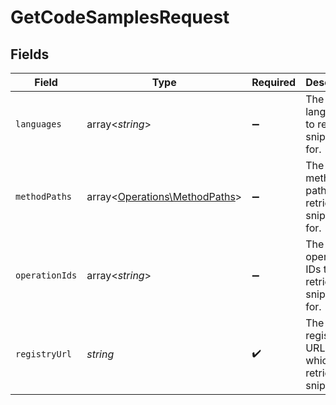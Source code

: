 # GetCodeSamplesRequest


## Fields

| Field                                                                   | Type                                                                    | Required                                                                | Description                                                             | Example                                                                 |
| ----------------------------------------------------------------------- | ----------------------------------------------------------------------- | ----------------------------------------------------------------------- | ----------------------------------------------------------------------- | ----------------------------------------------------------------------- |
| `languages`                                                             | array<*string*>                                                         | :heavy_minus_sign:                                                      | The languages to retrieve snippets for.                                 | [<br/>"python",<br/>"javascript"<br/>]                                  |
| `methodPaths`                                                           | array<[Operations\MethodPaths](../../Models/Operations/MethodPaths.md)> | :heavy_minus_sign:                                                      | The method paths to retrieve snippets for.                              | [<br/>{<br/>"method": "get",<br/>"path": "/pets"<br/>}<br/>]            |
| `operationIds`                                                          | array<*string*>                                                         | :heavy_minus_sign:                                                      | The operation IDs to retrieve snippets for.                             | getPets                                                                 |
| `registryUrl`                                                           | *string*                                                                | :heavy_check_mark:                                                      | The registry URL from which to retrieve the snippets.                   | https://spec.speakeasy.com/my-org/my-workspace/my-source                |